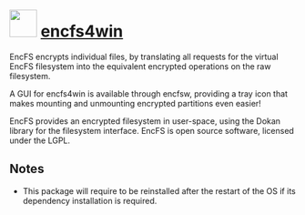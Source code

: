 ﻿# <img src="https://cdn.rawgit.com/chocolatey/chocolatey-coreteampackages/adfba62c6e358480c755fbfeb96614352d743fa1/icons/encfs4win.png" width="48" height="48"/> [encfs4win](https://chocolatey.org/packages/encfs4win)


EncFS encrypts individual files, by translating all requests for the virtual EncFS filesystem into the equivalent encrypted operations on the raw filesystem.

A GUI for encfs4win is available through encfsw, providing a tray icon that makes mounting and unmounting encrypted partitions even easier!

EncFS provides an encrypted filesystem in user-space, using the Dokan library for the filesystem interface. EncFS is open source software, licensed under the LGPL.

## Notes

- This package will require to be reinstalled after the restart of the OS if its dependency installation is required.

